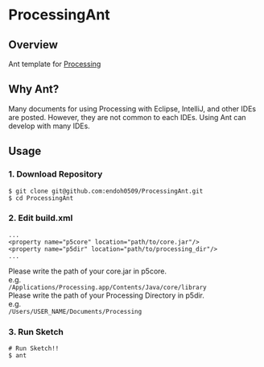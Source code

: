 # ProcessingAnt

## Overview

Ant template for [Processing](https://processing.org/)

## Why Ant?

Many documents for using Processing with Eclipse, IntelliJ, and other IDEs are posted.
However, they are not common to each IDEs.
Using Ant can develop with many IDEs.

<!--
ProcessingをEclipseやIntelliJ、その他のIDEで使うためのドキュメントは多く掲載されている。
しかし、それらはそれぞれのIDEに共通の方法ではない。
Antを使うことで多くのIDEで開発することができる
-->

## Usage

### 1. Download Repository

```
$ git clone git@github.com:endoh0509/ProcessingAnt.git
$ cd ProcessingAnt
```
### 2. Edit build.xml

```
...
<property name="p5core" location="path/to/core.jar"/>
<property name="p5dir" location="path/to/processing_dir"/>
...
```

Please write the path of your core.jar in p5core.  
e.g.  
`/Applications/Processing.app/Contents/Java/core/library`  
Please write the path of your Processing Directory in p5dir.  
e.g.  
`/Users/USER_NAME/Documents/Processing`

### 3. Run Sketch

```
# Run Sketch!!
$ ant
```
